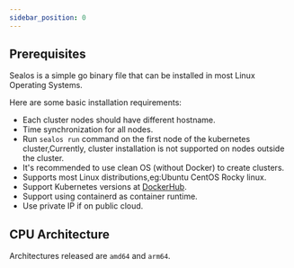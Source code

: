 ```yaml
---
sidebar_position: 0
---
```


## Prerequisites

Sealos is a simple go binary file that can be installed in most Linux Operating Systems.

Here are some basic installation requirements:

- Each cluster nodes should have different hostname.
- Time synchronization for all nodes.
- Run `sealos run` command on the first node of the kubernetes cluster,Currently, cluster installation is not supported on nodes outside the cluster.
- It's recommended to use clean OS (without Docker) to create clusters.
- Supports most Linux distributions,eg:Ubuntu CentOS Rocky linux.
- Support Kubernetes versions at [DockerHub](https://hub.docker.com/r/labring/kubernetes/tags).
- Support using containerd as container runtime.
- Use private IP if on public cloud.

## CPU Architecture  

Architectures released are `amd64` and `arm64`.  
